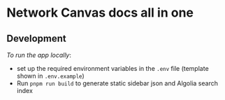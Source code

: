 # Network Canvas docs all in one

## Development

_To run the app locally_:

- set up the required environment variables in the `.env` file (template shown in `.env.example`)
- Run `pnpm run build` to generate static sidebar json and Algolia search index
